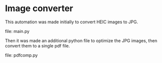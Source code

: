 # Image converter

This automation was made initially to convert HEIC images to JPG. 

file: main.py

Then it was made an additional python file to optimize the JPG images, then convert them to a single pdf file.

file: pdfcomp.py